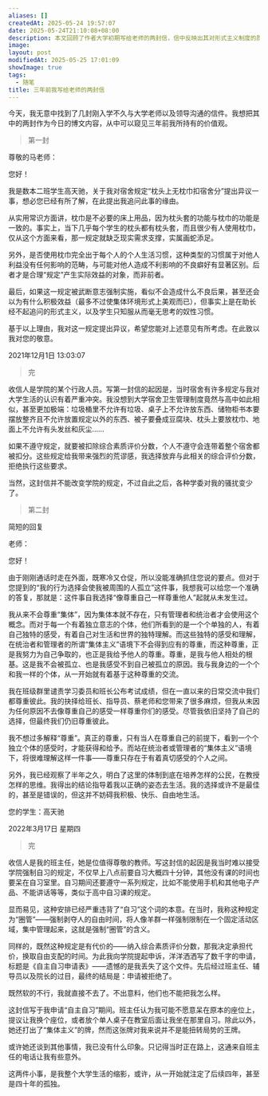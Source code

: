 ```yaml
---
aliases: []
createdAt: 2025-05-24 19:57:07
date: 2025-05-24T21:10:08+08:00
description: 本文回顾了作者大学初期写给老师的两封信，信中反映出其对形式主义制度的质疑和对个体尊严的坚持。从拒绝枕巾规定到反对强制自习，作者以理性而坚定的态度表达立场，展现出早期价值观的雏形。这两封信，既是与权威对话的记录，也是作者孤独而清醒的成长注脚。
image: 
layout: post
modifiedAt: 2025-05-25 17:01:09
showImage: true
tags:
  - 随笔
title: 三年前我写给老师的两封信
---
```


今天，我无意中找到了几封刚入学不久与大学老师以及领导沟通的信件。我想把其中的两封作为今日的博文内容，从中可以窥见三年前我所持有的价值观。

> 第一封

尊敬的马老师：

您好！

我是数本二班学生高天驰，关于我对宿舍规定“枕头上无枕巾扣宿舍分”提出异议一事，想必您已经有所了解，在此提出我追问此事的缘由。

从实用常识方面讲，枕巾是不必要的床上用品，因为枕头套的功能与枕巾的功能是一致的。事实上，当下几乎每个学生的枕头都有枕头套，而且很少有人使用枕巾，仅从这个方面来看，那一规定就缺乏现实需求支撑，实属画蛇添足。

另外，是否使用枕巾完全出于每个人的个人生活习惯，这种类型的习惯属于对他人利益没有任何影响的范畴，与可能对他人造成不利影响的不良癖好有显著区别。后者才是合理“规定”产生实际效益的对象，而非前者。

最后，如果这一规定被武断意志强制实施，看似不会造成什么不良后果，甚至还会以为有什么积极效益（最多不过使集体环境形式上美观而已），但事实上是在助长经不起追问的形式主义，以及学生只知服从而毫无思考的奴性习惯。

基于以上理由，我对这一规定提出异议，希望您能对上述意见有所考虑。在此致以我对您的敬意。

2021年12月1日 13:03:07

> 完

收信人是学院的某个行政人员。写第一封信的起因是，当时宿舍有许多规定与我对大学生活的认识有着严重冲突。我没想到大学宿舍卫生管理制度竟然与高中如此相似，甚至更加极端：垃圾桶里不允许有垃圾、桌子上不允许放东西、储物柜书本要摆放整齐且不允许放置规定以外的东西、被子要叠成豆腐块、枕头上要放枕巾、地面上不允许有头发丝和灰尘……

如果不遵守规定，就要被扣除综合素质评价分数，个人不遵守会连带着整个宿舍都被扣分。这些规定给我带来强烈的荒谬感，我选择放弃与此相关的综合评价分数，拒绝执行这些要求。

当然，这封信并不能改变学院的规定，不过自此之后，各种学委对我的骚扰变少了。

> 第二封

简短的回复

老师：

您好！

由于刚刚通话时走在外面，既寒冷又仓促，所以没能准确抓住您说的要点。但对于您提到的“我的行为选择会使我被周围的人孤立”这件事，我想我可以给您一个准确的答复，那就是：这件事自我选择“像尊重自己一样尊重他人”起就从未发生过。

我从来不会尊重“集体”，因为集体本就不存在，只有管理者和统治者才会使用这个概念。而对于每一个有着独立意志的个体，他们所看到的是一个个单独的人，有着自己独特的感受，有着自己对生活和世界的独特理解。而这些独特的感受和理解，在统治者和管理者的所谓“集体主义”语境下不会得到应有的尊重，而这种尊重，正是我努力为自己争取的，也正是我给予他人的尊重。尊重，是我与他人相处的根基。这是我不会被孤立、也是我感受不到自己被孤立的原因。我与我身边的一个个和我一样的个体，从一开始就有着基于这种尊重的交流。

我在班级群里谴责学习委员和班长公布考试成绩，但在一直以来的日常交流中我们都尊重彼此。我的抉择给班长、指导员、蔡老师和您带来了很多麻烦，但我从未因为任何原因不去像尊重自己的感受一样尊重你们的感受。尽管我依旧坚持了自己的选择，但最终我们仍旧尊重彼此。

我不想过多解释“尊重”。真正的尊重，只有当人在尊重自己的前提下，看到一个个独立个体的感受时，才能获得和给予。而站在统治者或管理者的“集体主义”语境下，将很难理解这样一件事——尊重只存在于有着真切感受的个人之间。

另外，我已经观察了半年之久，明白了这里的体制到底在培养怎样的公民，在教授怎样的思维。我得出的结论指导着我以正确的姿态去生活。我的选择或许不是最佳的，甚至是错误的，但这并不妨碍我积极、快乐、自由地生活。

您的学生：高天驰

2022年3月17日 星期四

> 完

收信人是我的班主任，她是位值得尊敬的教师。写这封信的起因是我当时难以接受学院强制自习的规定，不仅早上八点前要自习大概四十分钟，其他没有课的时间也要呆在自习室里。自习期间还要遵守一系列规定，比如不能使用手机和其他电子产品、不能讲话等等，类似于高中自习课的规定。

显而易见，这种安排已经严重违背了“自习”这个词的本意。在当时，我称这种规定为“圈管”——强制剥夺人的自由时间，将人像羊群一样强制限制在一个固定活动区域，集中管理起来，这就是强制“圈管”的含义。

同样的，既然这种规定是有代价的——纳入综合素质评价分数，那我决定承担代价，换取自由支配的时间。为此我向学院提起申诉，洋洋洒洒写了数千字的申请，标题是《自主自习申请表》——遗憾的是我丢失了这个文件。先后经过班主任、辅导员以及院长的过目，最终的结局是：申请被拒绝了。

既然软的不行，我就直接不去了。不出意料，他们也不能把我怎么样。

这封信写于我申请“自主自习”期间。班主任认为我可能不愿意呆在原本的座位上，提议让我换个座位，或者放个单人桌子在教室后面让我坐在那里自习。除此以外，她还打出了“集体主义”的牌，然而这张牌对我来说并不是能扭转局势的王牌。

或许她还谈到其他事情，我已没有什么印象。只记得当时正在路上，这通来自班主任的电话让我有些意外。

这两件小事，是我整个大学生活的缩影，或许，从一开始就注定了后续四年，甚至是四十年的孤独。
